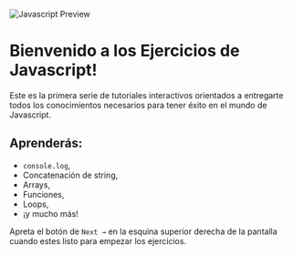 ![Javascript Preview](https://github.com/4GeeksAcademy/javascript-beginner-exercises-tutorial/blob/master/.learn/assets/i-love-javascript.jpeg?raw=true)

# Bienvenido a los Ejercicios de Javascript!

Este es la primera serie de tutoriales interactivos orientados a entregarte todos los conocimientos necesarios para tener éxito en el mundo de Javascript.

## Aprenderás: 

- `console.log`,
- Concatenación de string, 
- Arrays, 
- Funciones, 
- Loops, 
- ¡y mucho más! 

Apreta el botón de `Next →`  en la esquina superior derecha de la pantalla cuando estes listo para empezar los ejercicios.